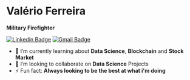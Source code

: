 # Valério Ferreira

**Military Firefighter**

[![Linkedin Badge](https://img.shields.io/badge/-Linkedin-blue?style=flat-square&logo=Linkedin&logoColor=white&link=https://www.linkedin.com/in/tarcisiophilips/)](https://www.linkedin.com/in/val%C3%A9rio-ferreira-b0558921b/)
[![Gmail Badge](https://img.shields.io/badge/-Gmail-c14438?style=flat-square&logo=Gmail&logoColor=white&link=mailto:tarcisio.rodrigues@professor.colegioplanck.com.br)](mailto:valerioeducfin@gmail.com)

- 🌱 I’m currently learning about **Data Science**, **Blockchain** and **Stock Market** 
- 👯 I’m looking to collaborate on **Data Science** Projects
- ⚡ Fun fact: **Always looking to be the best at what i'm doing**
